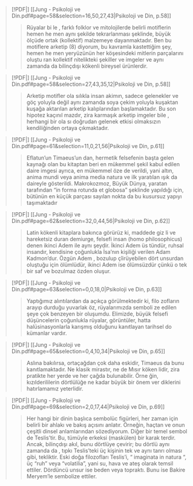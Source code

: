> [!PDF|] [[Jung - Psikoloji ve Din.pdf#page=58&selection=16,50,27,43|Psikoloji ve Din, p.58]]
>
> > Rüyalar bi le , farklı folklor ve mitolojilerde belirli motiflerin hemen he men aynı şekilde tekrarlanması şeklinde, büyük ölçüde ortak (kollektif) malzemeye dayanmaktadır. Ben bu motiflere arketip (8) diyorum, bu kavramla kastettiğim şey, hemen he men yeryüzünün her köşesindeki mitlerin parçalarını oluştu ran kollektif nitelikteki şekiller ve imgeler ve aynı zamanda da bilinçdışı kökenli bireysel ürünlerdir.

> [!PDF|] [[Jung - Psikoloji ve Din.pdf#page=58&selection=27,43,35,12|Psikoloji ve Din, p.58]]
>
> > Arketip motifler ola sılıkla insan akimın, sadece gelenekler ve göç yoluyla değil aynı zamanda soya çekim yoluyla kuşaktan kuşağa aktarılan arketip kalıplarından başlamaktadır. Bu son hipotez kaçınıl mazdır, zira karmaşık arketip imgeler bile , herhangi bir ola sı doğrudan gelenek etkisi olmaksızın kendiliğinden ortaya çıkmaktadır.

> [!PDF|] [[Jung - Psikoloji ve Din.pdf#page=61&selection=11,0,21,56|Psikoloji ve Din, p.61]]
>
> > Eflatun’un Timaeus’un dan, hermetik felsefenin başta gelen kaynağı olan bu kitaptan beri en mükemmel şekil kabul edilen daire imgesi ayrıca, en mükemmel öze de verildi, yani altın, anima mundi veya anima media natura ve ilk yaratılan ışık da daireyle gösterildi. Makrokozmoz, Büyük Dünya, yaratan tarafından “in forma rotunda et globosa” şeklinde yapıldığı için, bütünün en küçük parçası sayılan nokta da bu kusursuz yapıyı taşımaktadır

> [!PDF|] [[Jung - Psikoloji ve Din.pdf#page=62&selection=32,0,44,56|Psikoloji ve Din, p.62]]
>
> > Latin kökenli kitaplara bakınca görürüz ki, maddede giz li ve hareketsiz duran demiurge, felsefi insan (homo philosophicus) denen ikinci Adem ile aynı şeydir. İkinci Adem üs tündür, ruhsal insandır, kendisine çoğunlukla İsa’nın kişiliği verilen Adam Kadmon’dur. Özgün Adem , bozulup çîirüyebilen dört unsurdan oluştuğu için ölümlüdür, ikinci Adem ise ölümsüzdür çünkü o tek bir saf ve bozulmaz özden oluşur.

> [!PDF|] [[Jung - Psikoloji ve Din.pdf#page=63&selection=0,0,18,0|Psikoloji ve Din, p.63]]
>
> > Yaptığımız alıntılardan da açıkça görülmektedir ki, filo zofların arayıp durduğu yuvarlak öz, rüyalarımızda semboli ze edilen şeye çok benzeyen bir oluşumdu. Elimizde, büyük felsefi düşüncelerin çoğunlukla rüyalar, görüntüler, hatta halüsinasyonlarla karışmış olduğunu kanıtlayan tarihsel do kümanlar vardır.

> [!PDF|] [[Jung - Psikoloji ve Din.pdf#page=65&selection=0,4,10,34|Psikoloji ve Din, p.65]]
>
> > Aslına bakılırsa, ortaçağdan çok daha eskidir, Timaeus da bunu kanıtlamaktadır. Ne klasik mirastır, ne de Mısır köken lidir, zira pratikte her yerde ve her çağda bulunabilir. Örne ğin, kızılderililerin dörtlülüğe ne kadar büyük bir önem ver diklerini hatırlamamız yeterlidir.

> [!PDF|] [[Jung - Psikoloji ve Din.pdf#page=69&selection=2,0,17,44|Psikoloji ve Din, p.69]]
>
> > Her hangi bir dinin başlıca sembolüc figürleri, her zaman için belirli bir ahlakı ve bakış açısını anlatır. Örneğin, haçtan ve onun çeşitli dinsel anlamlarından sözediyorum. Diğer bir temel sembol de Teslis’tir. Bu, tümüyle erkeksi (maskülen) bir karak terdir. Ancak, bilinçdışı akıl, bunu dörtlüye çevirir; bu dörtlü aynı zamanda da , tıpkı Teslis’teki üç kişinin tek ve aynı tanrı olması gibi, tekliktir. Eski doğa filozofları Teslis’i, “ imaginata in natura “, üç “ruh” veya “volatilia”, yani su, hava ve ateş olarak temsil ettiler. Dördüncü unsur ise beden veya topraktı. Bunu ise Bakire Meryem’le sembolize ettiler.
